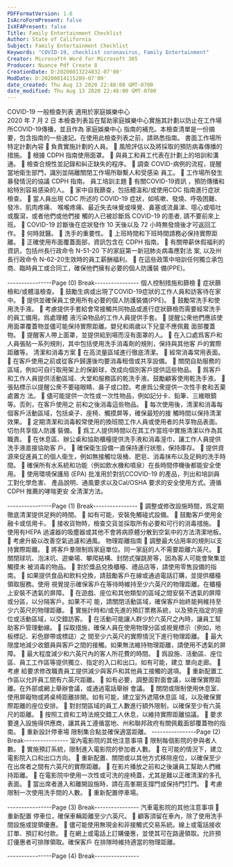 ```yaml
---
PDFFormatVersion: 1.6
IsAcroFormPresent: false
IsXFAPresent: false
Title: Family Entertainment Checklist
Author: State of California
Subject: Family Entertainment Checklist
Keywords: "COVID-19, checklist coronavirus, Family Entertainment"
Creator: Microsoft® Word for Microsoft 365
Producer: Nuance Pdf Create 8
CreationDate: D:20200813224832-07'00'
ModDate: D:20200814115209-07'00'
date_created: Thu Aug 13 2020 22:48:00 GMT-0700
date_modified: Thu Aug 13 2020 22:48:00 GMT-0700
---
```

 
COVID-19 一般檢查列表 
適用於家庭娛樂中心  
2020 年 7 月 2 日 
本檢查列表旨在幫助家庭娛樂中心實施其計劃以防止在工作場所COVID-19傳播，並且作為 家庭娛樂中心
指南的補充。本檢查清單是一份摘要，包含指南的一些速記。在使用此檢查列表之前，請熟悉指南。 
書面工作場所特定計劃內容 
 負責實施計劃的人員。 
 風險評估以及將採取的預防病毒傳播的措施。 
 根據 CDPH 指南使用面罩。 
 與員工和員工代表在計劃上的培訓和溝通。 
 檢查合規性並記錄和糾正缺失的程序。 
 調查 COVID-病例的流程，提醒當地衛生部門，識別並隔離關閉工作場所聯繫人和受感染
員工。 
 工作場所發生暴發情況的協議 CDPH 指南。 
員工培訓主題 
 有關COVID-19資訊 ，預防傳播和給特別容易感染的人。 
 家中自我篩查，包括體溫和/或使用CDC 指南進行症狀檢查。 
 當人員出現 CDC 所述的 COVID-19 症狀，如咳嗽、發燒、呼吸困難、發冷、肌肉疼痛、
喉嚨疼痛、最近失去味覺或嗅覺、鼻塞或流鼻涕、噁心或嘔吐或腹瀉，或者他們或他們接
觸的人已被診斷爲 COVID-19 的患者, 請不要前來上班。 
 COVID-19 診斷後在症狀發作 10 天後以及 72 小時無發燒後才可返回工作。 
 何時就醫。 
 洗手的重要性。 
 上班時間和下班時間請務必保持實際距離。 
 正確使用布面覆蓋面部，資訊包含在 CDPH 指南。 
 有關帶薪休假福利的資訊，包括州長行政命令 N-51-20 下的家庭第一新冠肺炎病毒應對法
案, 以及州長行政命令 N-62-20生效時的員工薪酬福利。 
 在這些政策中培訓任何獨立承包商、臨時員工或合同工，確保他們擁有必要的個人防護裝
備(PPE)。 
 
----------------Page (0) Break----------------
個人控制措施和篩檢 
 症狀篩檢和/或體溫檢查。 
 鼓勵生病或出現了COVID-19症狀的工作人員和訪客待在家中。 
 提供並確保員工使用所有必要的個人防護裝備(PPE)。 
 鼓勵常洗手和使用洗手液。 
 考慮提供手套給會常接觸共同物品或進行症狀篩檢而需要經常洗手的員工備用。爲處理體
液污染物品的工作人員提供手套。 
 提醒公衆他們應該使用面罩覆蓋物並儘可能保持實際距離。嬰兒和兩歲以下兒童不應佩戴
面部覆蓋物。 
 提醒客人帶上面罩，並提供給到場而沒有面罩的人。 
 在入口處爲客戶和人員張貼一系列規則，其中包括使用洗手消毒劑的規則，保持與其他客
戶的實際距離等。 
清潔和消毒方案 
 在高流量區域進行徹底清潔。 
 經常消毒常用表面。 
 在客戶使用之前或從客戶歸還後均要消毒租借或共享設備。 
 關閉自助服務的區域，例如可自行取用架上的保齡球，改成向個別客戶提供這些物品。 
 爲客戶和工作人員提供活動區域、大堂和服務區的乾洗手液。鼓勵顧客使用乾洗手液。 
 張貼標示以提醒公衆不要碰眼睛、鼻子或口腔。考慮爲公衆提供一次性手套和丟棄處置方
法。 
 儘可能提供一次性或一次性物品，例如記分卡、鉛筆、三維眼鏡等。否則，在客戶使用之
前和之後消毒這些物品。 
 每次使用後，清潔和消毒每個客戶活動區域，包括桌子、座椅、觸摸屏等，確保最短的接
觸時間以保持清潔效果。 
 定期清潔和消毒較常使用的換班間工作人員或使用者的共享物品表面。切勿共享個人防護
裝備。 
 爲工人提供時間以在其工作當班中實施清潔以作為其職責。 
 在休息區、辦公桌和協助櫃檯提供洗手液和消毒溼巾，讓工作人員提供洗手液直接協助客
戶。 
 確保衛生設備一直保持運行狀態，保持庫存。 
 提供資源來促進員工的個人衛生，例如無接觸垃圾桶、肥皂、消毒抹布以及足夠的洗手時
間。 
 確保所有水系統和功能（例如飲水機和噴泉）在長時間停機後都能安全使用。 
 使用環境保護局 (EPA) 批准用於對抗CCOVID-19 的產品，列出和培訓員工對化學危害、
產品說明、通風要求以及Cal/OSHA 要求的安全使用方式。遵循CDPH 推薦的哮喘更安
全清潔方法。 
 
----------------Page (1) Break----------------
 調整或修改設施時間，爲定期徹底清潔提供足夠的時間。 
 如有可能，安裝免觸碰式設備。 
 鼓勵客戶使用金融卡或信用卡。 
 接收貨物時，檢查交貨並採取所有必要和可行的消毒措施。 
 使用有HEPA 過濾器的吸塵器或其他不會將病原體分散到空氣中的方法清潔地板。 
 考慮升級以改善空氣過濾和通風。 
物理距離指南 
 調整最大佔用率的規則以支持實際距離。 
 將客戶羣限制爲家庭單位。同一家庭的人不需要距離六英尺。 
 關閉球坑、泡沫坑、遊樂場、攀爬結構、封閉式彈跳房等，因為客人可能會聚集並觸摸未
被消毒的物品。 
 對於獎品兌換櫃檯、禮品店等，請使用零售設備的指南。 
 如果提供食品和飲料兌換，請鼓勵客戶在線或通過電話訂購，並提供櫃檯領取服務。使用
視覺提示確保客戶在等待時維持至少六英尺的物理距離。在櫃檯上安裝不透氣的屏障。 
 在遊戲、座位和其他類型的區域之間安裝不透氣的屏障或分區，以分隔客戶。如果不可
能，請關閉活動區域，確保客戶始終能夠維持至少六英尺的物理距離。 
 實施計時和/或先進的預訂票務系統，以及預先指定的座位或活動區域，以交錯訪客。 
 在活動可能讓人群少於六英尺之內時，讓員工幫助客戶管理動線。 
 採取措施，確保人員在使用物理分區或視覺標示（例如，地板標記、彩色膠帶或標誌）之
間至少六英尺的實際情況下進行物理距離。 
 最大限度地減少收銀員與客戶之間的接觸。如果無法維持物理距離，請使用不透氣的屏
障。 
 最大程度減少和六英尺內的客人所花費的時間。 
 爲設施、活動區、座位區、員工工作區等提供獨立、指定的入口和出口。如有可能，建立
單向走廊。 
 考慮 給要求修改職責員工提供減少與客戶和其他員工接觸的選項。 
 重新配置工作區以允許員工間有六英尺距離。 
 如有必要，調整面對面會議，以確保實際距離。在外部或網上舉辦會議，或通過電話舉辦
會議。 
 關閉或限制使用休息室、使用屏礙物或將桌椅距離排開。如有可能，建立室外遮陽休息區
域，以及確保實際距離的座位安排。 
 對封閉區域的員工人數進行額外限制，以確保至少有六英尺的距離。 
 按照工資和工時法規交錯工人休息，以維持實際距離協議。 
 要求要進入設施得供應商，讓其員工遵循當地、州和聯邦政府有關佩戴面部覆蓋物的指
南。 
 重新設計停車場 限制集合點並確保適當距離。 
----------------Page (2) Break----------------
室內電影院的其他注意事項 
 限制每個影院的參與者人數。 
 實施預訂系統，限制進入電影院的參加者人數。 
 在可能的情況下，建立電影院入口和出口方向。 
 重新配置、關閉或以其他方式移除座位，以確保至少在出席者之間有六英尺的實際距離。 
 在影片播放之前和之後讓員工幫助人們維持距離。 
 在電影院中使用一次性或可洗的座椅蓋，尤其是難以正確清潔的多孔表面。 
 當出席者進入和離開設施時，請在高峯期支撐門或保持門打門。 
 考慮限制一次使用洗手間的人數。 
 重新配置停車場。 
  
----------------Page (3) Break----------------
汽車電影院的其他注意事項 
 重新配置 停車位，確保車輛距離至少六英尺。 
 顧客須留在車內，除了使用洗手間設施或提領優惠。 
 儘可能使用無現金和非接觸式交易系統。線上或電話接收訂單、預訂和付款。 
 在網上或電話上訂購優惠，並使其可在路邊領取。允許預訂優惠者可排隊領取。確保客戶
在排隊時維持適當的物理距離。 
 
 
 
 
----------------Page (4) Break----------------
